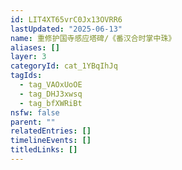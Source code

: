 ```yaml
---
id: LIT4XT65vrC0Jx13OVRR6
lastUpdated: "2025-06-13"
name: 重修护国寺感应塔碑/《番汉合时掌中珠》
aliases: []
layer: 3
categoryId: cat_1YBqIhJq
tagIds:
  - tag_VAOxUoOE
  - tag_DHJ3xwsq
  - tag_bfXWRiBt
nsfw: false
parent: ""
relatedEntries: []
timelineEvents: []
titledLinks: []
---
```


